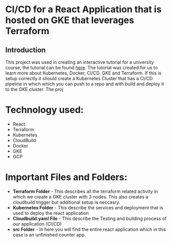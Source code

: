 # CI/CD for a React Application that is hosted on GKE that leverages Terraform

## Introduction
This project was used in creating an interactive tutorial for a university course, the tutorial can be found [here](https://www.katacoda.com/taqui/scenarios/code). The tutorial was created for us to learn more about Kubernetes, Docker, CI/CD, GKE and Terraform. If this is setup correctly it should create a Kubernetes Cluster that has a CI/CD pipeline in which which you can push to a repo and with build and deploy it to the GKE cluster. The proj


# Technology used:
- React 
- Terraform
- Kubernetes
- CloudBuild
- Docker
- GKE 
- GCP 

# Important Files and Folders:
- **Terraform Folder** - This describes all the terraform related activity in which we create a GKE cluster with 3 nodes. This also creates a cloudbuild trigger but additional setup is neccasry. 
- **Kubernetes Folder** - This describe the services and deployment that is used to deploy the react application
- **Cloudbuild.yaml File** - This describe the Testing and building process of our application (CI/CD)
- **src Folder** - In here you will find the entire react application which in this case is an unfinished counter app.

